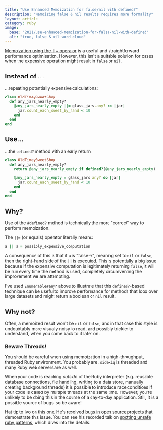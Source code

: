```yaml
---
title: "Use Enhanced Memoization for false/nil with defined?"
description: "Memoizing false & nil results requires more formality"
layout: article
category: ruby
image:
  base: "2021/use-enhanced-memoization-for-false-nil-with-defined"
  alt: "true, false & nil word cloud"
---
```


[Memoization using the `||=` operator](/ruby/memoize-expensive-code/) is a useful and straightforward performance optimisation. However, this isn't a suitable solution for cases when the expensive operation might result in `false` or `nil`.


## Instead of ...

...repeating potentially expensive calculations:

```ruby
class OldTimeySweetShop
  def any_jars_nearly_empty?
    @any_jars_nearly_empty ||= glass_jars.any? do |jar|
      jar.count_each_sweet_by_hand < 10
    end
  end
end
```


## Use...

...the `defined?` method with an early return.

```ruby
class OldTimeySweetShop
  def any_jars_nearly_empty?
    return @any_jars_nearly_empty if defined?(@any_jars_nearly_empty)

    @any_jars_nearly_empty = glass_jars.any? do |jar|
      jar.count_each_sweet_by_hand < 10
    end
  end
end
```


## Why?

Use of the `#defined?` method is technically the more "correct" way to perform memoization.

The `||=` (or equals) operator literally means:

```ruby
a || a = possibly_expensive_computation
```

A consequence of this is that if `a` is "false-y", meaning set to `nil` or `false`, then the right-hand side of the `||` is executed. This is potentially a big issue because if the expensive computation is legitimately returning `false`, it will be run every time the method is used, completely circumventing the improvement we are attempting.

I've used `Enumerable#any?` above to illustrate that this `defined?`-based technique can be useful to improve performance for methods that loop over large datasets and might return a boolean or `nil` result.


## Why not?

Often, a memoized result won't be `nil` or `false`, and in that case this style is undoubtably more visually noisy to read, and possibly trickier to understand, when you come back to it later on.

### Beware Threads!

You should be careful when using memoization in a high-throughput, threaded Ruby environment. You probably are. `sidekiq` is threaded and many Ruby web servers are as well.

When your code is reaching _outside_ of the Ruby interpreter (e.g. reusable database connections, file handling, writing to a data store, manually creating background threads) it is possible to introduce race conditions if your code is called by multiple threads at the same time. However, you’re unlikely to be doing this in the course of a day-to-day application. Still, it is a possible source of bugs, so be aware!

Hat tip to Ivo on this one. He's resolved [bugs in open source projects](https://github.com/DataDog/dd-trace-rb/pull/1329) that demonstrate this issue. You can see his recorded talk on [spotting unsafe ruby patterns](https://ivoanjo.me/blog/2018/10/13/spotting-unsafe-ruby-patterns/), which dives into the details.

